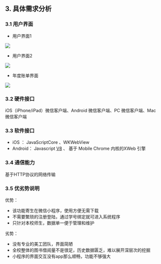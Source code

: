 ## 3. 具体需求分析

### 3.1 用户界面

- 用户界面1

![](https://github.com/jackyar/Ticecey/blob/work01/Docs/%E9%9C%80%E6%B1%82%E8%A7%84%E6%A0%BC%E8%AF%B4%E6%98%8E%E4%B9%A6/Img/%E9%A6%96%E9%A1%B5.png)

- 用户界面2

![](https://github.com/jackyar/Ticecey/blob/work01/Docs/%E9%9C%80%E6%B1%82%E8%A7%84%E6%A0%BC%E8%AF%B4%E6%98%8E%E4%B9%A6/Img/%E6%88%91%E7%9A%84.png)

- 年度账单界面

![](https://github.com/jackyar/Ticecey/blob/work01/Docs/%E9%9C%80%E6%B1%82%E8%A7%84%E6%A0%BC%E8%AF%B4%E6%98%8E%E4%B9%A6/Img/%E8%B4%A6%E5%8D%951.png)

### 3.2 硬件接口

iOS（iPhone/iPad）微信客户端、Android 微信客户端、PC 微信客户端、Mac 微信客户端

### 3.3 软件接口

-  iOS ： JavaScriptCore 、WKWebView
- Android： Javascript [V8](https://developers.google.com/v8/) 、 基于 Mobile Chrome 内核的XWeb 引擎

### 3.4 通信能力

基于HTTP协议的网络传输

### 3.5 优劣势说明

优势：

- 该功能寄生在微信小程序，使用方便无需下载
- 不需要繁琐的注册登陆，通过学号绑定就可进入系统程序
- 只针对本校师生，数据单一便于管理和维护

劣势：

- 没有专业的美工团队，界面简陋
- 全校整体的图书借阅量不是很足，历史数据匮乏，难以展开深层次的挖掘
- 小程序的界面交互没有app那么顺畅，功能不够强大
